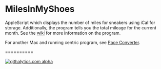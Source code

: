 MilesInMyShoes
==============

AppleScript which displays the number of miles for sneakers using iCal for storage. Additionally, the program tells you the total mileage for the current month. See the [wiki](https://github.com/thedanimal/MilesInMyShoes/wiki) for more information on the program.

For another Mac and running centric program, see [Pace Converter](https://github.com/thedanimal/PaceConverter).

==========

[![githalytics.com alpha](https://cruel-carlota.pagodabox.com/4fa867183658d2ae4536648dc9108aec "githalytics.com")](http://githalytics.com/thedanimal/MilesInMyShoes)
